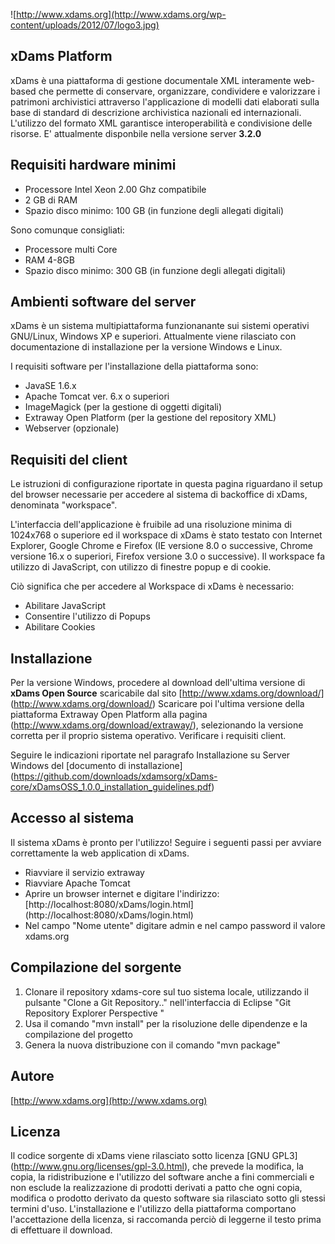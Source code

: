 ![http://www.xdams.org](http://www.xdams.org/wp-content/uploads/2012/07/logo3.jpg)

## xDams Platform

xDams è una piattaforma di gestione documentale XML interamente web-based che permette di conservare, organizzare, condividere e valorizzare i patrimoni archivistici attraverso l'applicazione di modelli dati elaborati sulla base di standard di descrizione archivistica nazionali ed internazionali. L'utilizzo del formato XML garantisce interoperabilità e condivisione delle risorse.
E' attualmente disponbile nella versione server **3.2.0**


## Requisiti hardware minimi

* Processore Intel Xeon 2.00 Ghz compatibile
* 2 GB di RAM
* Spazio disco minimo: 100 GB (in funzione degli allegati digitali)

Sono comunque consigliati:

*	Processore multi Core
*	RAM 4-8GB
*	Spazio disco minimo: 300 GB (in funzione degli allegati digitali)

## Ambienti software del server

xDams è un sistema multipiattaforma funzionanante sui sistemi operativi GNU/Linux, Windows XP e superiori. Attualmente viene rilasciato con documentazione di installazione per la versione Windows e Linux. 

I requisiti software per l'installazione della piattaforma sono:

*	JavaSE 1.6.x
*	Apache Tomcat ver. 6.x o superiori
*	ImageMagick (per la gestione di oggetti digitali)
*	Extraway Open Platform (per la gestione del repository XML)
*	Webserver (opzionale)

## Requisiti del client

Le istruzioni di configurazione riportate in questa pagina riguardano il setup del browser necessarie per accedere al sistema di backoffice di xDams, denominata "workspace".

L'interfaccia dell'applicazione è fruibile ad una risoluzione minima di 1024x768 o superiore ed il workspace di xDams è stato testato con Internet Explorer, Google Chrome e Firefox  (IE versione 8.0 o successive, Chrome versione 16.x o superiori, Firefox versione 3.0 o successive). Il workspace fa utilizzo di JavaScript, con utilizzo di finestre popup e di cookie.

Ciò significa che per accedere al Workspace di xDams è necessario:

*	Abilitare JavaScript
*	Consentire l'utilizzo di Popups
*	Abilitare Cookies


## Installazione

Per la versione Windows, procedere al download dell'ultima versione di **xDams Open Source** scaricabile dal sito [http://www.xdams.org/download/] (http://www.xdams.org/download/)
Scaricare poi l'ultima versione della piattaforma Extraway Open Platform alla pagina (http://www.xdams.org/download/extraway/), selezionando la versione corretta per il proprio sistema operativo.
Verificare i requisiti client.

Seguire le indicazioni riportate nel paragrafo Installazione su Server Windows del [documento di installazione] (https://github.com/downloads/xdamsorg/xDams-core/xDamsOSS_1.0.0_installation_guidelines.pdf)


## Accesso al sistema 

Il sistema xDams è pronto per l'utilizzo! Seguire i seguenti passi per avviare correttamente la web application di xDams.

*	Riavviare il servizio extraway
*	Riavviare Apache Tomcat
*	Aprire un browser internet e digitare l'indirizzo: [http://localhost:8080/xDams/login.html] (http://localhost:8080/xDams/login.html)
*	Nel campo "Nome utente" digitare admin e nel campo password il valore xdams.org


## Compilazione del sorgente 


1. Clonare il repository xdams-core sul tuo sistema locale, utilizzando il pulsante "Clone a Git Repository.." nell'interfaccia di Eclipse "Git Repository Explorer Perspective "
2. Usa il comando "mvn install" per la risoluzione delle dipendenze e la compilazione del progetto
3. Genera la nuova distribuzione con il comando "mvn package" 


## Autore

[http://www.xdams.org](http://www.xdams.org)


## Licenza

Il codice sorgente di xDams viene rilasciato sotto licenza [GNU GPL3] (http://www.gnu.org/licenses/gpl-3.0.html), che prevede la modifica, la copia, la ridistribuzione e l'utilizzo del software anche a fini commerciali e non esclude la realizzazione di prodotti derivati a patto che ogni copia, modifica o prodotto derivato da questo software sia rilasciato sotto gli stessi termini d'uso. L'installazione e l'utilizzo della piattaforma comportano l'accettazione della licenza, si raccomanda perciò di leggerne il testo prima di effettuare il download.